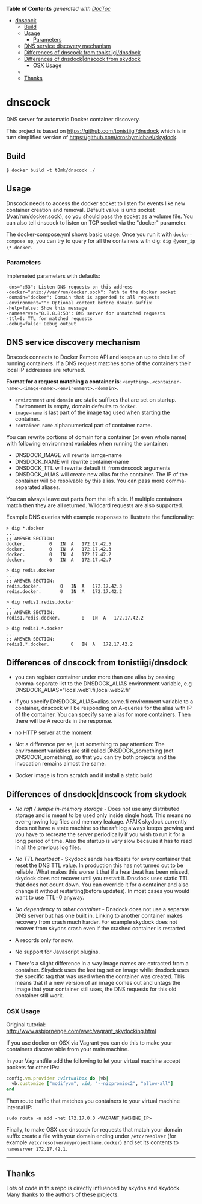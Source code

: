 <!-- START doctoc generated TOC please keep comment here to allow auto update -->
<!-- DON'T EDIT THIS SECTION, INSTEAD RE-RUN doctoc TO UPDATE -->
**Table of Contents**  *generated with [DocToc](https://github.com/thlorenz/doctoc)*

- [dnscock](#dnscock)
  - [Build](#build)
  - [Usage](#usage)
    - [Parameters](#parameters)
  - [DNS service discovery mechanism](#dns-service-discovery-mechanism)
  - [Differences of dnscock from tonistiigi/dnsdock](#differences-of-dnscock-from-tonistiigidnsdock)
  - [Differences of dnsdock|dnscock from skydock](#differences-of-dnsdock|dnscock-from-skydock)
    - [OSX Usage](#osx-usage)
  - [](#)
  - [Thanks](#thanks)

<!-- END doctoc generated TOC please keep comment here to allow auto update -->

# dnscock
DNS server for automatic Docker container discovery.

This project is based on https://github.com/tonistiigi/dnsdock which is in turn simplified version of https://github.com/crosbymichael/skydock.

## Build

```
$ docker build -t t0mk/dnscock ./
```

## Usage
Dnscock needs to access the docker socket to listen for events like new container creation and removal. Default value is unix socket (/var/run/docker.sock), so you should pass the socket as a volume file. You can also tell dnscock to listen on TCP socket via the "docker" parameter.

The docker-compose.yml shows basic usage. Once you run it with `docker-compose up`, you can try to query for all the containers with dig: `dig @your_ip \*.docker`.

### Parameters

Implemeted parameters with defaults:

```
-dns=":53": Listen DNS requests on this address
-docker="unix://var/run/docker.sock": Path to the docker socket
-domain="docker": Domain that is appended to all requests
-environment="": Optional context before domain suffix
-help=false: Show this message
-nameserver="8.8.8.8:53": DNS server for unmatched requests
-ttl=0: TTL for matched requests
-debug=false: Debug output
```

## DNS service discovery mechanism

Dnscock connects to Docker Remote API and keeps an up to date list of running containers. If a DNS request matches some of the containers their local IP addresses are returned.

**Format for a request matching a container is**:
`<anything>.<container-name>.<image-name>.<environment>.<domain>`.

- `environment` and `domain` are static suffixes that are set on startup. Environment is empty, domain defaults to `docker`.
- `image-name` is last part of the image tag used when starting the container.
- `container-name` alphanumerical part of container name.

You can rewrite portions of domain for a container (or even whole name) with following environment variables when running the container:

- DNSDOCK_IMAGE will rewrite iamge-name
- DNSDOCK_NAME will rewrite container-name
- DNSDOCK_TTL will rewrite default ttl from dnscock arguments
- DNSDOCK_ALIAS will create new alias for the container. The IP of the container will be resolvable by this alias. You can pass more comma-separated aliases.

You can always leave out parts from the left side. If multiple containers match then they are all returned. Wildcard requests are also supported.

Example DNS queries with example responses to illustrate the functionality:

```
> dig *.docker
...
;; ANSWER SECTION:
docker.			0	IN	A	172.17.42.5
docker.			0	IN	A	172.17.42.3
docker.			0	IN	A	172.17.42.2
docker.			0	IN	A	172.17.42.7

> dig redis.docker
...
;; ANSWER SECTION:
redis.docker.		0	IN	A	172.17.42.3
redis.docker.		0	IN	A	172.17.42.2

> dig redis1.redis.docker
...
;; ANSWER SECTION:
redis1.redis.docker.		0	IN	A	172.17.42.2

> dig redis1.*.docker
...
;; ANSWER SECTION:
redis1.*.docker.		0	IN	A	172.17.42.2
```

## Differences of dnscock from tonistiigi/dnsdock

- you can register container under more than one alias by passing comma-separate list to the DNSDOCK_ALIAS environment variable, e.g DNSDOCK_ALIAS="local.web1.fi,local.web2.fi"

- if you specify DNSDOCK_ALIAS=alias.some.fi environment variable to a container, dnscock will be responding on A-queries for the alias with IP of the container. You can specify same alias for more containers. Then there will be A records in the response.

- no HTTP server at the moment

- Not a difference per se, just something to pay attention: The environment variables are still called DNSDOCK_something (not DNSCOCK_something), so that you can try both projects and the invocation remains almost the same.

- Docker image is from scratch and it install a static build

## Differences of dnsdock|dnscock from skydock

- *No raft / simple in-memory storage* - Does not use any distributed storage and is meant to be used only inside single host. This means no ever-growing log files and memory leakage. AFAIK skydock currently does not have a state machine so the raft log always keeps growing and you have to recreate the server periodically if you wish to run it for a long period of time. Also the startup is very slow because it has to read in all the previous log files.

- *No TTL heartbeat* - Skydock sends heartbeats for every container that reset the DNS TTL value. In production this has not turned out to be reliable. What makes this worse it that if a heartbeat has been missed, skydock does not recover until you restart it. Dnsdock uses static TTL that does not count down. You can override it for a container and also change it without restarting(before updates). In most cases you would want to use TTL=0 anyway.

- *No dependency to other container* - Dnsdock does not use a separate DNS server but has one built in. Linking to another container makes recovery from crash much harder. For example skydock does not recover from skydns crash even if the crashed container is restarted.

- A records only for now.

- No support for Javascript plugins.

- There's a slight difference in a way image names are extracted from a container. Skydock uses the last tag set on image while dnsdock uses the specific tag that was used when the container was created. This means that if a new version of an image comes out and untags the image that your container still uses, the DNS requests for this old container still work.

### OSX Usage

Original tutorial: http://www.asbjornenge.com/wwc/vagrant_skydocking.html

If you use docker on OSX via Vagrant you can do this to make your containers discoverable from your main machine.

In your Vagrantfile add the following to let your virtual machine accept packets for other IPs:

```ruby
config.vm.provider :virtualbox do |vb|
  vb.customize ["modifyvm", :id, "--nicpromisc2", "allow-all"]
end
```

Then route traffic that matches you containers to your virtual machine internal IP:

```
sudo route -n add -net 172.17.0.0 <VAGRANT_MACHINE_IP>
```

Finally, to make OSX use dnscock for requests that match your domain suffix create a file with your domain ending under `/etc/resolver` (for example `/etc/resolver/myprojectname.docker`) and set its contents to `nameserver 172.17.42.1`.

---

## Thanks
Lots of code in this repo is directly influenced by skydns and skydock. Many thanks to the authors of these projects.


